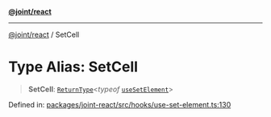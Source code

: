 [**@joint/react**](../README.md)

***

[@joint/react](../README.md) / SetCell

# Type Alias: SetCell

> **SetCell**: [`ReturnType`](https://www.typescriptlang.org/docs/handbook/utility-types.html#returntypetype)\<*typeof* [`useSetElement`](../functions/useSetElement.md)\>

Defined in: [packages/joint-react/src/hooks/use-set-element.ts:130](https://github.com/samuelgja/joint/blob/main/packages/joint-react/src/hooks/use-set-element.ts#L130)
